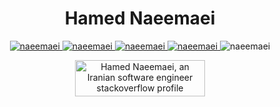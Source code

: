 <h1 align="center">Hamed Naeemaei</h1>  

<p align="center">
<a href="https://linkedin.com/in/naeemaei"><img src="https://img.shields.io/badge/LinkedIn-%230077B5.svg?logo=linkedin&logoColor=white" alt="naeemaei" /> </a>
<a href="https://stackoverflow.com/users/1998051"><img src="https://img.shields.io/badge/-Stackoverflow-FE7A16?logo=stack-overflow&logoColor=white" alt="naeemaei" /> </a>
<a href="https://twitter.com/naeemaei"><img src="https://img.shields.io/badge/Twitter-%231DA1F2.svg?logo=Twitter&logoColor=white" alt="naeemaei" /> </a>
<a href="https://instagram.com/naeemaei"><img src="https://img.shields.io/badge/Instagram-%23E4405F.svg?logo=Instagram&logoColor=white" alt="naeemaei" /> </a>
<img src="https://komarev.com/ghpvc/?username=naeemaei&label=Profile%20views&color=0e75b6&style=flat" alt="naeemaei" /> 

</p>
 
<p align="center">
<img src="https://stackoverflow.com/users/flair/1998051.png" width="208" height="58" alt="Hamed Naeemaei, an Iranian software engineer stackoverflow profile" title="Hamed Naeemaei, an Iranian software engineer stackoverflow profile"/>
</p>
